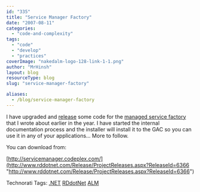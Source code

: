 ```yaml
---
id: "335"
title: "Service Manager Factory"
date: "2007-08-11"
categories:
  - "code-and-complexity"
tags:
  - "code"
  - "develop"
  - "practices"
coverImage: "nakedalm-logo-128-link-1-1.png"
author: "MrHinsh"
layout: blog
resourceType: blog
slug: "service-manager-factory"

aliases:
  - /blog/service-manager-factory
---
```


I have upgraded and [release](http://servicemanager.codeplex.com/) some code for the [managed service factory](http://blog.hinshelwood.com/articles/Creating-a-managed-service-factory-Article.aspx) that I wrote about earlier in the year. I have started the internal documentation process and the installer will install it to the GAC so you can use it in any of your applications... More to follow.

You can download from:

[http://servicemanager.codeplex.com/](http://www.rddotnet.com/Release/ProjectReleases.aspx?ReleaseId=6366 "http://www.rddotnet.com/Release/ProjectReleases.aspx?ReleaseId=6366")



Technorati Tags: [.NET](http://technorati.com/tags/.NET) [RDdotNet](http://technorati.com/tags/RDdotNet) [ALM](http://technorati.com/tags/ALM)

